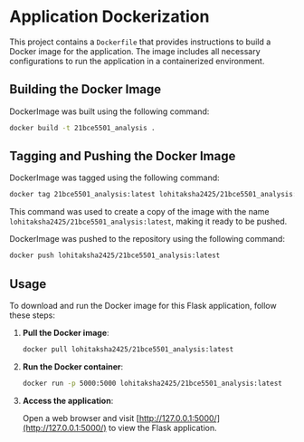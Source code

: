 # Application Dockerization

This project contains a `Dockerfile` that provides instructions to build a Docker image for the application. The image includes all necessary configurations to run the application in a containerized environment.

## Building the Docker Image

DockerImage was built using the following command:

```sh
docker build -t 21bce5501_analysis .
```

## Tagging and Pushing the Docker Image

DockerImage was tagged using the following command:

```sh
docker tag 21bce5501_analysis:latest lohitaksha2425/21bce5501_analysis:latest
```

This command was used to create a copy of the image with the name `lohitaksha2425/21bce5501_analysis:latest`, making it ready to be pushed.

DockerImage was pushed to the repository using the following command:

```sh
docker push lohitaksha2425/21bce5501_analysis:latest
```

## Usage

To download and run the Docker image for this Flask application, follow these steps:

1. **Pull the Docker image**:

    ```sh
    docker pull lohitaksha2425/21bce5501_analysis:latest
    ```

2. **Run the Docker container**:

    ```sh
    docker run -p 5000:5000 lohitaksha2425/21bce5501_analysis:latest
    ```

3. **Access the application**:

    Open a web browser and visit [http://127.0.0.1:5000/](http://127.0.0.1:5000/) to view the Flask application.
